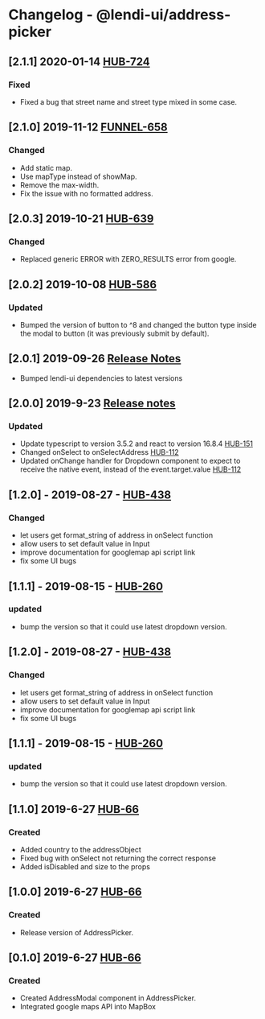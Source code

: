 # Changelog - @lendi-ui/address-picker

## [2.1.1] 2020-01-14 [HUB-724](https://creditandfinance.atlassian.net/browse/HUB-724)
### Fixed
- Fixed a bug that street name and street type mixed in some case.

## [2.1.0] 2019-11-12 [FUNNEL-658](https://creditandfinance.atlassian.net/browse/FUNNEL-658)
### Changed
- Add static map.
- Use mapType instead of showMap.
- Remove the max-width.
- Fix the issue with no formatted address.

## [2.0.3] 2019-10-21 [HUB-639](https://creditandfinance.atlassian.net/browse/HUB-639)
### Changed
- Replaced generic ERROR with ZERO_RESULTS error from google.

## [2.0.2] 2019-10-08 [HUB-586](https://creditandfinance.atlassian.net/browse/HUB-586)
### Updated
- Bumped the version of button to ^8 and changed the button type inside the modal to button (it was previously submit by default).

## [2.0.1] 2019-09-26 [Release Notes](https://creditandfinance.atlassian.net/wiki/spaces/HUB/pages/803930391/Upcoming+Major+Changes)
- Bumped lendi-ui dependencies to latest versions

## [2.0.0] 2019-9-23 [Release notes](https://creditandfinance.atlassian.net/wiki/spaces/HUB/pages/803930391/Upcoming+Major+Changes)
### Updated 
- Update typescript to version 3.5.2 and react to version 16.8.4 [HUB-151](https://creditandfinance.atlassian.net/browse/HUB-151)
- Changed onSelect to onSelectAddress [HUB-112](https://creditandfinance.atlassian.net/browse/HUB-112)
- Updated onChange handler for Dropdown component to expect to receive the native event, instead of the event.target.value [HUB-112](https://creditandfinance.atlassian.net/browse/HUB-112)

## [1.2.0] - 2019-08-27 - [HUB-438](https://creditandfinance.atlassian.net/browse/HUB-260)
### Changed
- let users get format_string of address in onSelect function
- allow users to set default value in Input
- improve documentation for googlemap api script link
- fix some UI bugs

## [1.1.1] - 2019-08-15 - [HUB-260](https://creditandfinance.atlassian.net/browse/HUB-260)
### updated
- bump the version so that it could use latest dropdown version.

## [1.2.0] - 2019-08-27 - [HUB-438](https://creditandfinance.atlassian.net/browse/HUB-260)
### Changed
- let users get format_string of address in onSelect function
- allow users to set default value in Input
- improve documentation for googlemap api script link
- fix some UI bugs

## [1.1.1] - 2019-08-15 - [HUB-260](https://creditandfinance.atlassian.net/browse/HUB-260)
### updated
- bump the version so that it could use latest dropdown version.

## [1.1.0] 2019-6-27 [HUB-66](https://creditandfinance.atlassian.net/browse/HUB-66)
### Created
- Added country to the addressObject
- Fixed bug with onSelect not returning the correct response
- Added isDisabled and size to the props

## [1.0.0] 2019-6-27 [HUB-66](https://creditandfinance.atlassian.net/browse/HUB-66)
### Created
- Release version of AddressPicker.

## [0.1.0] 2019-6-27 [HUB-66](https://creditandfinance.atlassian.net/browse/HUB-66)
### Created
- Created AddressModal component in AddressPicker.
- Integrated google maps API into MapBox
